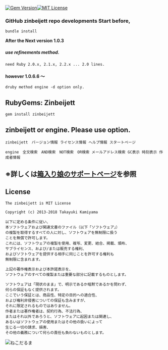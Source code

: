 [![Gem Version](https://badge.fury.io/rb/zinbeijett.svg)](http://badge.fury.io/rb/zinbeijett)[![MIT License](http://img.shields.io/badge/license-MIT-blue.svg?style=flat)](LICENSE)

### GitHub zinbeijett repo developments Start before,

    bundle install

**After the Next version 1.0.3**

##### use refinements method.

    need Ruby 2.0.x, 2.1.x, 2.2.x ... 2.0 lines.
    
#### **however 1.0.6.6 〜**

    druby method engine -d option only.

## RubyGems: Zinbeijett

    gem install zinbeijett

## zinbeijett or engine. Please use option.

    zinbeijett　バージョン情報 ライセンス情報 ヘルプ情報 スタートページ

    engine　全文検索　AND検索　NOT検索　OR検索 メールアドレス検索 GC表示 時刻表示 作成者情報

## ※詳しくは[箱入り娘のサポートページ](http://www.hakoirimusume.xyz/)を参照

## License

```
The zinbeijett is MIT License

Copyright (c) 2013-2018 Takayuki Kamiyama

以下に定める条件に従い、
本ソフトウェアおよび関連文書のファイル（以下「ソフトウェア」）
の複製を取得するすべての人に対し、ソフトウェアを無制限に扱う
ことを無償で許可します。
これには、ソフトウェアの複製を使用、複写、変更、結合、掲載、頒布、
サブライセンス、および/または販売する権利、
およびソフトウェアを提供する相手に同じことを許可する権利も
無制限に含まれます。

上記の著作権表示および本許諾表示を、
ソフトウェアのすべての複製または重要な部分に記載するものとします。

ソフトウェアは「現状のまま」で、明示であるか暗黙であるかを問わず、
何らの保証もなく提供されます。
ここでいう保証とは、商品性、特定の目的への適合性、
および権利非侵害についての保証も含みますが、
それに限定されるものではありません。
作者または著作権者は、契約行為、不法行為、
またはそれ以外であろうと、ソフトウェアに起因または関連し、
あるいはソフトウェアの使用またはその他の扱いによって
生じる一切の請求、損害、
その他の義務について何らの責任も負わないものとします。
```

![ねこだるま](http://www.nyasocom.site/takkii/zinbeijett/raw/master/img/nekodaruma3.jpg)
